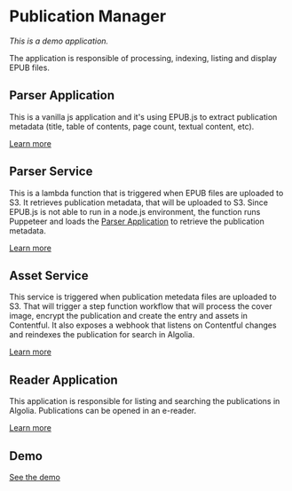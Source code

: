 # Publication Manager

_This is a demo application._

The application is responsible of processing, indexing, listing and display EPUB files.

## Parser Application

This is a vanilla js application and it's using EPUB.js to extract publication metadata (title, table of contents, page count, textual content, etc).

[Learn more](packages/parser-app/README.md)

## Parser Service

This is a lambda function that is triggered when EPUB files are uploaded to S3. It retrieves publication metadata, that will be uploaded to S3. Since EPUB.js is not able to run in a node.js environment, the function runs Puppeteer and loads the [Parser Application](packages/parser-app/README.md) to retrieve the publication metadata.

[Learn more](packages/parser-service/README.md)

## Asset Service

This service is triggered when publication metedata files are uploaded to S3. That will trigger a step function workflow that will process the cover image, encrypt the publication and create the entry and assets in Contentful. It also exposes a webhook that listens on Contentful changes and reindexes the publication for search in Algolia.

[Learn more](packages/asset-service/README.md)

## Reader Application

This application is responsible for listing and searching the publications in Algolia. Publications can be opened in an e-reader.

[Learn more](packages/reader-app/README.md)

## Demo

[See the demo](https://publication-reader-app.vercel.app/)
